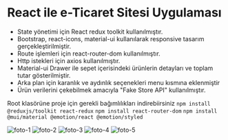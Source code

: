 # React ile e-Ticaret Sitesi Uygulaması

- State yönetimi için React redux toolkit kullanılmıştır. 
- Bootstrap, react-icons, material-ui kullanılarak responsive tasarım gerçekleştirilmiştir.
- Route işlemleri için react-router-dom kullanılmıştır.
- Http istekleri için axios kullanılmıştır.
- Material-ui Drawer ile sepet içerisindeki ürünlerin detayları ve toplam tutar gösterilmiştir. 
- Arka plan için karanlık ve aydınlık seçenekleri menu kısmına eklenmiştir
- Ürün verilerini çekebilmek amacıyla "Fake Store API" kullanılmıştır.

Root klasörüne proje için gerekli bağımlılıkları indirebiirsiniz
```npm install @reduxjs/toolkit react-redux```
```npm install react-router-dom```
```npm install @mui/material @emotion/react @emotion/styled```

![foto-1](./assets/eccomerce-1.png)
![foto-2](./assets/eccomerce-2.png)
![foto-3](./assets/eccomerce-3.png)
![foto-4](./assets/eccomerce-4.png)
![foto-5](./assets/eccomerce-5.png)
